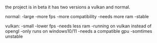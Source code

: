 the project is in beta 
it has two versions a vulkan and normal.

normal:
  -large
  -more fps
  -more compatibility
  -needs more ram
  -stable
  
vulkan:
  -small
  -lower fps
  -needs less ram
  -running on vulkan instead of opengl
  -only runs on windows10/11
  -needs a compatible gpu
  -somtimes unstable
